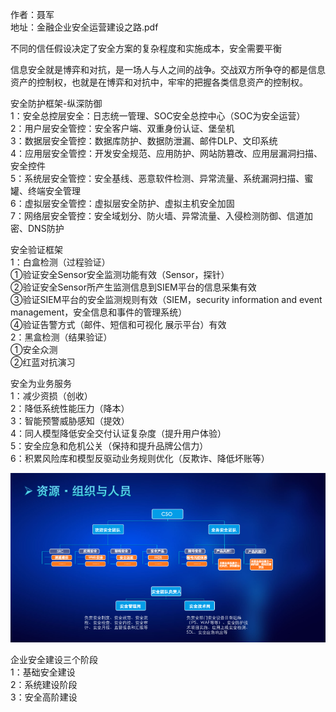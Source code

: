 作者：聂军  
地址：金融企业安全运营建设之路.pdf

不同的信任假设决定了安全方案的复杂程度和实施成本，安全需要平衡

信息安全就是博弈和对抗，是一场人与人之间的战争。交战双方所争夺的都是信息资产的控制权，也就是在博弈和对抗中，牢牢的把握各类信息资产的控制权。

安全防护框架-纵深防御  
1：安全总控层安全：日志统一管理、SOC安全总控中心（SOC为安全运营）  
2：用户层安全管控：安全客户端、双重身份认证、堡垒机  
3：数据层安全管控：数据库防护、数据防泄漏、邮件DLP、文印系统  
4：应用层安全管控：开发安全规范、应用防护、网站防篡改、应用层漏洞扫描、安全控件  
5：系统层安全管控：安全基线、恶意软件检测、异常流量、系统漏洞扫描、蜜罐、终端安全管理  
6：虚拟层安全管控：虚拟层安全防护、虚拟主机安全加固  
7：网络层安全管控：安全域划分、防火墙、异常流量、入侵检测防御、信道加密、DNS防护

安全验证框架  
1：白盒检测（过程验证）  
①验证安全Sensor安全监测功能有效（Sensor，探针）  
②验证安全Sensor所产生监测信息到SIEM平台的信息采集有效  
③验证SIEM平台的安全监测规则有效（SIEM，security information and event management，安全信息和事件的管理系统）  
④验证告警方式（邮件、短信和可视化 展示平台）有效  
2：黑盒检测（结果验证）  
①安全众测  
②红蓝对抗演习  

安全为业务服务  
1：减少资损（创收）  
2：降低系统性能压力（降本）  
3：智能预警威胁感知（提效）  
4：同人模型降低安全交付认证复杂度（提升用户体验）  
5：安全应急和危机公关（保持和提升品牌公信力）  
6：积累风险库和模型反驱动业务规则优化（反欺诈、降低坏账等）

![3](./image/3.png)

企业安全建设三个阶段  
1：基础安全建设  
2：系统建设阶段  
3：安全高阶建设  

